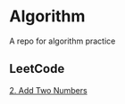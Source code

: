 # Algorithm

A repo for algorithm practice

## LeetCode

[2. Add Two Numbers](https://github.com/masteroy/algorithm/issues/7)
